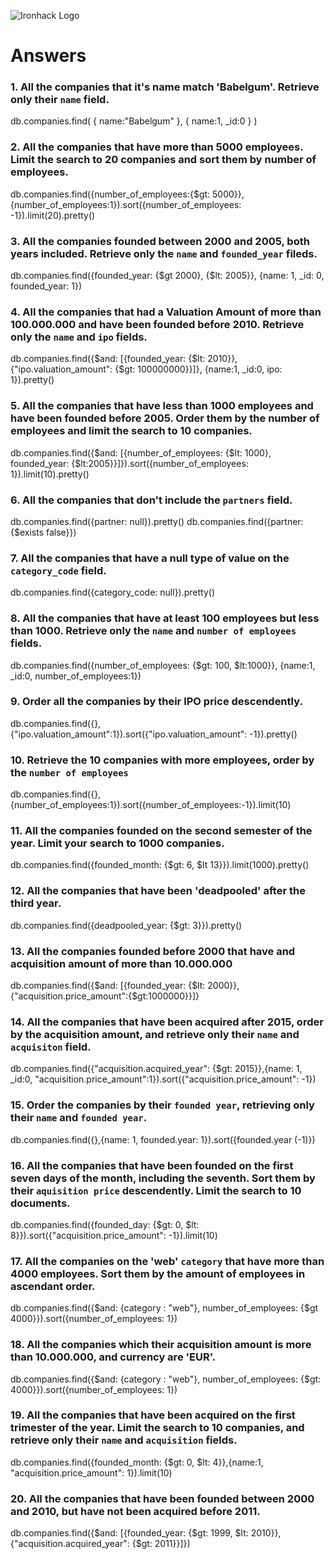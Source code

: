 ![Ironhack Logo](https://i.imgur.com/1QgrNNw.png)

# Answers

### 1. All the companies that it's name match 'Babelgum'. Retrieve only their `name` field.

db.companies.find( { name:"Babelgum" }, { name:1, _id:0 } )

### 2. All the companies that have more than 5000 employees. Limit the search to 20 companies and sort them by **number of employees**.

db.companies.find({number_of_employees:{$gt: 5000}},{number_of_employees:1}).sort({number_of_employees: -1}).limit(20).pretty()

### 3. All the companies founded between 2000 and 2005, both years included. Retrieve only the `name` and `founded_year` fileds.

db.companies.find({founded_year: {$gt 2000}, {$lt: 2005}}, {name: 1, _id: 0, founded_year: 1})

### 4. All the companies that had a Valuation Amount of more than 100.000.000 and have been founded before 2010. Retrieve only the `name` and `ipo` fields.

db.companies.find({$and: [{founded_year: {$lt: 2010}},{"ipo.valuation_amount": {$gt: 100000000}}]}, {name:1, _id:0, ipo: 1}).pretty()

### 5. All the companies that have less than 1000 employees and have been founded before 2005. Order them by the number of employees and limit the search to 10 companies.

db.companies.find({$and: [{number_of_employees: {$lt: 1000}, founded_year: {$lt:2005}}]}).sort({number_of_employees: 1}).limit(10).pretty()

### 6. All the companies that don't include the `partners` field.

db.companies.find({partner: null}).pretty()
db.companies.find({partner:{$exists false}})

### 7. All the companies that have a null type of value on the `category_code` field.

db.companies.find({category_code: null}).pretty()

### 8. All the companies that have at least 100 employees but less than 1000. Retrieve only the `name` and `number of employees` fields.

db.companies.find({number_of_employees: {$gt: 100, $lt:1000}}, {name:1, _id:0, number_of_employees:1})

### 9. Order all the companies by their IPO price descendently.

db.companies.find({}, {"ipo.valuation_amount":1}).sort({"ipo.valuation_amount": -1}).pretty()

### 10. Retrieve the 10 companies with more employees, order by the `number of employees`

db.companies.find({},{number_of_employees:1}).sort({number_of_employees:-1}).limit(10)

### 11. All the companies founded on the second semester of the year. Limit your search to 1000 companies.

db.companies.find({founded_month: {$gt: 6, $lt 13}}).limit(1000).pretty()

### 12. All the companies that have been 'deadpooled' after the third year.

db.companies.find({deadpooled_year: {$gt: 3}}).pretty()

### 13. All the companies founded before 2000 that have and acquisition amount of more than 10.000.000

db.companies.find({$and: [{founded_year: {$lt: 2000}},{"acquisition.price_amount":{$gt:1000000}}]}

### 14. All the companies that have been acquired after 2015, order by the acquisition amount, and retrieve only their `name` and `acquisiton` field.

db.companies.find({"acquisition.acquired_year": {$gt: 2015}},{name: 1, _id:0, "acquisition.price_amount":1}).sort({"acquisition.price_amount": -1})

### 15. Order the companies by their `founded year`, retrieving only their `name` and `founded year`.

db.companies.find({},{name: 1, founded.year: 1}).sort({founded.year (-1)})

### 16. All the companies that have been founded on the first seven days of the month, including the seventh. Sort them by their `aquisition price` descendently. Limit the search to 10 documents.

db.companies.find({founded_day: {$gt: 0, $lt: 8}}).sort({"acquisition.price_amount": -1}).limit(10)

### 17. All the companies on the 'web' `category` that have more than 4000 employees. Sort them by the amount of employees in ascendant order.

db.companies.find({$and: {category : "web"}, number_of_employees: {$gt 4000}}).sort({number_of_employees: 1})

### 18. All the companies which their acquisition amount is more than 10.000.000, and currency are 'EUR'.

db.companies.find({$and: {category : "web"}, number_of_employees: {$gt: 4000}}).sort({number_of_employees: 1})

### 19. All the companies that have been acquired on the first trimester of the year. Limit the search to 10 companies, and retrieve only their `name` and `acquisition` fields.

db.companies.find({founded_month: {$gt: 0, $lt: 4}},{name:1, "acquisition.price_amount": 1}).limit(10)

### 20. All the companies that have been founded between 2000 and 2010, but have not been acquired before 2011.

db.companies.find({$and: [{founded_year: {$gt: 1999, $lt: 2010}},{"acquisition.acquired_year": {$gt: 2011}}]})
